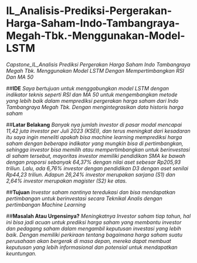 # IL_Analisis-Prediksi-Pergerakan-Harga-Saham-Indo-Tambangraya-Megah-Tbk.-Menggunakan-Model-LSTM

*Capstone_IL_Analisis Prediksi Pergerakan Harga Saham Indo Tambangraya Megah Tbk. Menggunakan Model LSTM Dengan Mempertimbangkan RSI Dan MA 50*

##**IDE**
*Saya bertujuan untuk menggabungkan model LSTM dengan indikator teknis seperti RSI dan MA 50 untuk mengembangkan metode yang lebih baik dalam memprediksi pergerakan harga saham dari Indo Tambangraya Megah Tbk. Dengan mengintegrasikan data historis harga saham*

##**Latar Belakang**
*Banyak nya jumlah investor di pasar modal mencapai 11,42 juta investor per Juli 2023 (KSEI), dan terus meningkat dari kesadaran itu saya ingin meneliti apakah bisa machine learning memprediksi harga saham dengan beberapa indikator yang mungkin bisa di pertimbangkan, sehingga investor bisa memilih atau mempertimbangkan untuk berinvestasi di saham tersebut, mayoritas investor memiliki pendidikan SMA ke bawah dengan proporsi sebanyak 64,37% dengan nilai aset sebesar Rp205,93 triliun. Lalu, ada 6,76% investor dengan pendidikan D3 dengan aset senilai Rp44,23 triliun. Adapun 26,24% investor merupakan sarjana (S1) dan 2,64% investor merupakan magister (S2) ke atas.*

##**Tujuan**
*Investor saham nantinya teredukasi dan bisa mendapatkan pertimbangan untuk berinvestasi secara Teknikal Analis dengan pertimbangan Machine Learning*

##**Masalah Atau Urgensinya?**
*Meningkatnya Investor saham tiap tahun, hal ini bisa jadi acuan untuk prediksi harga saham yang membantu investor dan pedagang saham dalam mengambil keputusan investasi yang lebih baik. Dengan memiliki perkiraan tentang bagaimana harga saham suatu perusahaan akan bergerak di masa depan, mereka dapat membuat keputusan yang lebih informasional dan potensial untuk mendapatkan keuntungan.*




